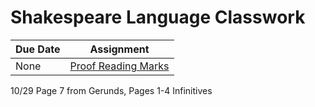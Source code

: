 # Shakespeare Language Classwork

| Due Date | Assignment |
|----------|------------|
|None | [Proof Reading Marks](lang/ProofreadingMarks.pdf) |

10/29     Page 7 from Gerunds, Pages 1-4 Infinitives  

